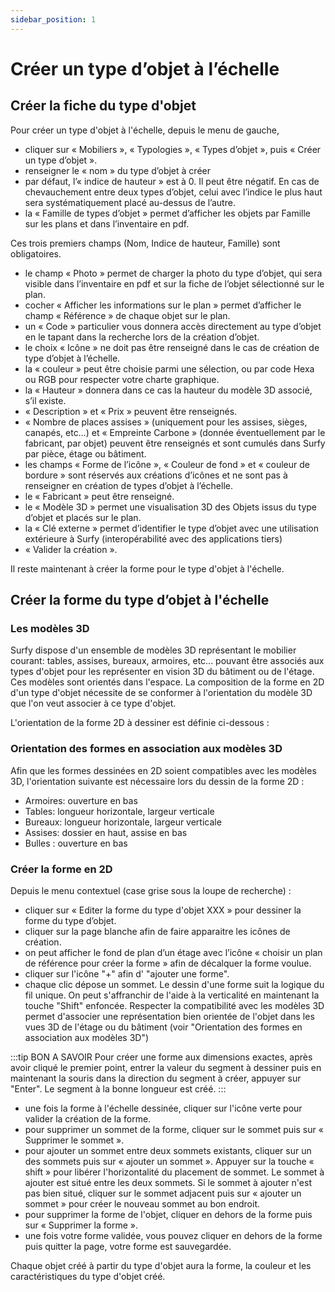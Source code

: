 ```yaml
---
sidebar_position: 1
---
```

# Créer un type d’objet à l’échelle

## Créer la fiche du type d'objet

<Youtube code="89my-CVLjOo"/>

Pour créer un type d'objet à l'échelle, depuis le menu de gauche,

-	cliquer sur « Mobiliers », « Typologies », « Types d’objet », puis « Créer un type d’objet ».
-	renseigner le « nom » du type d’objet à créer
-	par défaut, l’« indice de hauteur » est à 0. Il peut être négatif. En cas de chevauchement entre deux types d’objet, celui avec l’indice le plus haut sera systématiquement placé au-dessus de l’autre.
-	la « Famille de types d’objet » permet d’afficher les objets par Famille sur les plans et dans l’inventaire en pdf.

Ces trois premiers champs (Nom, Indice de hauteur, Famille) sont obligatoires.

-	le champ « Photo » permet de charger la photo du type d’objet, qui sera visible dans l’inventaire en pdf et sur la fiche de l’objet sélectionné sur le plan.
-	cocher « Afficher les informations sur le plan » permet d’afficher le champ « Référence » de chaque objet sur le plan.
-	un « Code » particulier vous donnera accès directement au type d’objet en le tapant dans la recherche lors de la création d’objet.
-	le choix « Icône » ne doit pas être renseigné dans le cas de création de type d’objet à l’échelle.
-	la « couleur » peut être choisie parmi une sélection, ou par code Hexa ou RGB pour respecter votre charte graphique.
-	la « Hauteur » donnera dans ce cas la hauteur du modèle 3D associé, s’il existe.
-	« Description » et « Prix » peuvent être renseignés.
-	« Nombre de places assises » (uniquement pour les assises, sièges, canapés, etc…) et « Empreinte Carbone » (donnée éventuellement par le fabricant, par objet) peuvent être renseignés et sont cumulés dans Surfy par pièce, étage ou bâtiment.
-	les champs « Forme de l’icône », « Couleur de fond » et « couleur de bordure » sont réservés aux créations d’icônes et ne sont pas à renseigner en création de types d’objet à l’échelle.
-	le « Fabricant » peut être renseigné.
-	le « Modèle 3D » permet une visualisation 3D des Objets issus du type d’objet et placés sur le plan.
-	la « Clé externe » permet d’identifier le type d’objet avec une utilisation extérieure à Surfy (interopérabilité avec des applications tiers)
-	« Valider la création ».

Il reste maintenant à créer la forme pour le type d'objet à l'échelle.

## Créer la forme du type d’objet à l'échelle

### Les modèles 3D
Surfy dispose d'un ensemble de modèles 3D représentant le mobilier courant: tables, assises, bureaux, armoires, etc... pouvant être associés aux types d'objet pour les représenter en vision 3D du bâtiment ou de l'étage.
Ces modèles sont orientés dans l'espace. La composition de la forme en 2D d'un type d'objet nécessite de se conformer à l'orientation du modèle 3D que l'on veut associer à ce type d'objet. 

L'orientation de la forme 2D à dessiner est définie ci-dessous :

### Orientation des formes en association aux modèles 3D

Afin que les formes dessinées en 2D soient compatibles avec les modèles 3D, l'orientation suivante est nécessaire lors du dessin de la forme 2D :
-   Armoires: ouverture en bas
-   Tables: longueur horizontale, largeur verticale
-   Bureaux: longueur horizontale, largeur verticale
-   Assises: dossier en haut, assise en bas
-   Bulles : ouverture en bas

### Créer la forme en 2D

Depuis le menu contextuel (case grise sous la loupe de recherche) :

-	cliquer sur « Editer la forme du type d'objet XXX » pour dessiner la forme du type d’objet.
-   cliquer sur la page blanche afin de faire apparaitre les icônes de création.
-	on peut afficher le fond de plan d’un étage avec l’icône « choisir un plan de référence pour créer la forme » afin de décalquer la forme voulue.
-   cliquer sur l'icône "+" afin d' "ajouter une forme".
-   chaque clic dépose un sommet. Le dessin d'une forme suit la logique du fil unique. On peut s'affranchir de l'aide à la verticalité en maintenant la touche "Shift" enfoncée. Respecter la compatibilité avec les modèles 3D permet d'associer une représentation bien orientée de l'objet dans les vues 3D de l'étage ou du bâtiment (voir "Orientation des formes en association aux modèles 3D")

:::tip BON A SAVOIR
Pour créer une forme aux dimensions exactes, après avoir cliqué le premier point, entrer la valeur du segment à dessiner puis en maintenant la souris dans la direction du segment à créer, appuyer sur "Enter". Le segment à la bonne longueur est créé.
:::

-	une fois la forme à l'échelle dessinée, cliquer sur l'icône verte pour valider la création de la forme.
-	pour supprimer un sommet de la forme, cliquer sur le sommet puis sur « Supprimer le sommet ».
-	pour ajouter un sommet entre deux sommets existants, cliquer sur un des sommets puis sur « ajouter un sommet ». Appuyer sur la touche « shift » pour libérer l'horizontalité du placement de sommet. Le sommet à ajouter est situé entre les deux sommets. Si le sommet à ajouter n'est pas bien situé, cliquer sur le sommet adjacent puis sur « ajouter un sommet » pour créer le nouveau sommet au bon endroit.
-	pour supprimer la forme de l'objet, cliquer en dehors de la forme puis sur « Supprimer la forme ».
-	une fois votre forme validée, vous pouvez cliquer en dehors de la forme puis quitter la page, votre forme est sauvegardée.

Chaque objet créé à partir du type d'objet aura la forme, la couleur et les caractéristiques du type d'objet créé.